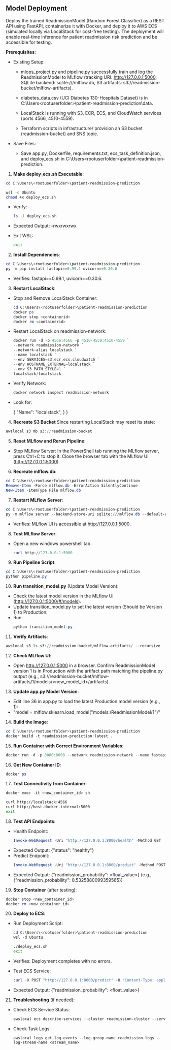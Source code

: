 ## Model Deployment

Deploy the trained ReadmissionModel (Random Forest Classifier) as a REST API using FastAPI, containerize it with Docker, and deploy it to AWS ECS (simulated locally via LocalStack for cost-free testing). The deployment will enable real-time inference for patient readmission risk prediction and be accessible for testing.

**Prerequisites**:

- Existing Setup:

  + mlops_project.py and pipeline.py successfully train and log the ReadmissionModel to MLflow (tracking URI: http://127.0.0.1:5000, SQLite backend: sqlite:///mlflow.db, S3 artifacts: s3://readmission-bucket/mlflow-artifacts).

  + diabetes_data.csv (UCI Diabetes 130-Hospitals Dataset) is in C:\Users\<rootuserfolder>\patient-readmission-prediction\data.

  + LocalStack is running with S3, ECR, ECS, and CloudWatch services (ports 4566, 4510-4559).

  + Terraform scripts in infrastructure/ provision an S3 bucket (readmission-bucket) and SNS topic.

- Save Files:

  + Save app.py, Dockerfile, requirements.txt, ecs_task_definition.json, and deploy_ecs.sh in C:\Users\<rootuserfolder>\patient-readmission-prediction.

1. **Make deploy_ecs.sh Executable**:
  ```powershell
  cd C:\Users\<rootuserfolder>\patient-readmission-prediction
  ```
  ```bash
  wsl -d Ubuntu
  chmod +x deploy_ecs.sh
  ```

- Verify:
  ```bash
  ls -l deploy_ecs.sh
  ```
- Expected Output: -rwxrwxrwx

- Exit WSL:
  ```bash
  exit
  ```

2. **Install Dependencies**:
  ```powershell
  cd C:\Users\<rootuserfolder>\patient-readmission-prediction
  py -m pip install fastapi==0.99.1 uvicorn==0.30.6
  ```

- Verifies: fastapi==0.99.1, uvicorn==0.30.6.

3. **Restart LocalStack**:
- Stop and Remove LocalStack Container:
  ```powershell
  cd C:\Users\<rootuserfolder>\patient-readmission-prediction
  docker ps
  docker stop <containerid>
  docker rm <containerid>
  ```
- Restart LocalStack on readmission-network:
  ```powershell
  docker run -d -p 4566:4566 -p 4510-4559:4510-4559 `
  --network readmission-network `
  --network-alias localstack `
  --name localstack `
  --env SERVICES=s3,ecr,ecs,cloudwatch `
  --env HOSTNAME_EXTERNAL=localstack `
  --env S3_PATH_STYLE=1 `
  localstack/localstack
  ```
  
- Verify Network:
  ```powershell
  docker network inspect readmission-network
  ```
- Look for:
  
  {
      "Name": "localstack",
    }
  }

4. **Recreate S3 Bucket** Since restarting LocalStack may reset its state:
  ```powershell
  awslocal s3 mb s3://readmission-bucket
  ```

5. **Reset MLflow and Rerun Pipeline**:
- Stop MLflow Server: In the PowerShell tab running the MLflow server, press Ctrl+C to stop it. Close the browser tab with the MLflow UI (http://127.0.0.1:5000).

6. **Recreate mlflow.db**:
  ```powershell
  cd C:\Users\<rootuserfolder>\patient-readmission-prediction
  Remove-Item -Force mlflow.db -ErrorAction SilentlyContinue
  New-Item -ItemType File mlflow.db
  ```

7. **Restart MLflow Server**:
  ```powershell
  cd C:\Users\<rootuserfolder>\patient-readmission-prediction
  py -m mlflow server --backend-store-uri sqlite:///mlflow.db --default-artifact-root s3://readmission-bucket/mlflow-artifacts --host 0.0.0.0 --port 5000
  ```

- Verifies: MLflow UI is accessible at http://127.0.0.1:5000.

8. **Test MLflow Server**:
- Open a new windows powershell tab.
  ```powershell
  curl http://127.0.0.1:5000
  ```

9. **Run Pipeline Script**:
  ```powershell
  cd C:\Users\<rootuserfolder>\patient-readmission-prediction
  python pipeline.py
  ```

10. **Run transition_model.py** (Update Model Version):

- Check the latest model version in the MLflow UI (http://127.0.0.1:5000/#/models).
- Update transition_model.py to set the latest version (Should be Version 1) to Production:
- Run:
  ```powershell
  python transition_model.py
  ```

11. **Verify Artifacts**:
  ```powershell
  awslocal s3 ls s3://readmission-bucket/mlflow-artifacts/ --recursive
  ```
12. **Check MLflow UI**:
- Open http://127.0.0.1:5000 in a browser. Confirm ReadmissionModel version 1 is in Production with the artifact path matching the pipeline.py output (e.g., s3://readmission-bucket/mlflow-artifacts/1/models/<new_model_id>/artifacts).
  
13. **Update app.py Model Version**:
    
- Edit line 36 in app.py to load the latest Production model version (e.g., 1):
- "model = mlflow.sklearn.load_model("models:/ReadmissionModel/1")"

14. **Build the Image**:
  ```powershell
  cd C:\Users\<rootuserfolder>\patient-readmission-prediction
  docker build -t readmission-prediction:latest .
  ```

15. **Run Container with Correct Environment Variables**:
  ```powershell
  docker run -d -p 8000:8000 --network readmission-network --name fastapi --env AWS_ENDPOINT_URL=http://localstack:4566 --env MLFLOW_TRACKING_URI=http://host.docker.internal:5000 --env AWS_S3_FORCE_PATH_STYLE=true --env AWS_ACCESS_KEY_ID=test --env AWS_SECRET_ACCESS_KEY=test --env AWS_DEFAULT_REGION=us-east-1 readmission-prediction:latest
  ```

16. **Get New Container ID**:
  ```powershell
  docker ps
  ```

17. **Test Connectivity from Container**:
  ```powershell
  docker exec -it <new_container_id> sh
  ```
  ```bash
  curl http://localstack:4566
  curl http://host.docker.internal:5000
  exit
  ```

18. **Test API Endpoints**:

- Health Endpoint:
  ```powershell
  Invoke-WebRequest -Uri "http://127.0.0.1:8000/health" -Method GET
  ```
- Expected Output: {"status": "healthy"}
- Predict Endpoint:
  ```powershell
  Invoke-WebRequest -Uri "http://127.0.0.1:8000/predict" -Method POST -Headers @{ "Content-Type" = "application/json" } -Body '{"age": 70.0, "gender": 1, "race": 2, "time_in_hospital": 5, "num_lab_procedures": 40, "num_medications": 15, "diabetesMed": 1}'
  ```
- Expected Output: {"readmission_probability": <float_value>} (e.g., {"readmission_probability": 0.5325880099359565})

19. **Stop Container** (after testing):
  ```powershell
  docker stop <new_container_id>
  docker rm <new_container_id>
  ```

20. **Deploy to ECS**:

- Run Deployment Script:
  ```powershell
  cd C:\Users\<rootuserfolder>\patient-readmission-prediction
  wsl -d Ubuntu
  ```
  ```bash
  ./deploy_ecs.sh
  exit
  ```
  
- Verifies: Deployment completes with no errors.
- Test ECS Service:
  ```powershell
  curl -X POST "http://127.0.0.1:8000/predict" -H "Content-Type: application/json" -d '{"age": 70.0, "gender": 1, "race": 2, "time_in_hospital": 5, "num_lab_procedures": 40, "num_medications": 15, "diabetesMed": 1}'
  ```
  
- Expected Output: {"readmission_probability": <float_value>}

21. **Troubleshooting** (if needed):

- Check ECS Service Status:
  ```powershell
  awslocal ecs describe-services --cluster readmission-cluster --services readmission-service
  ```
- Check Task Logs:
  ```powershellawslocal logs describe-log-streams --log-group-name readmission-logs
  awslocal logs get-log-events --log-group-name readmission-logs --log-stream-name <stream_name>
  ```
